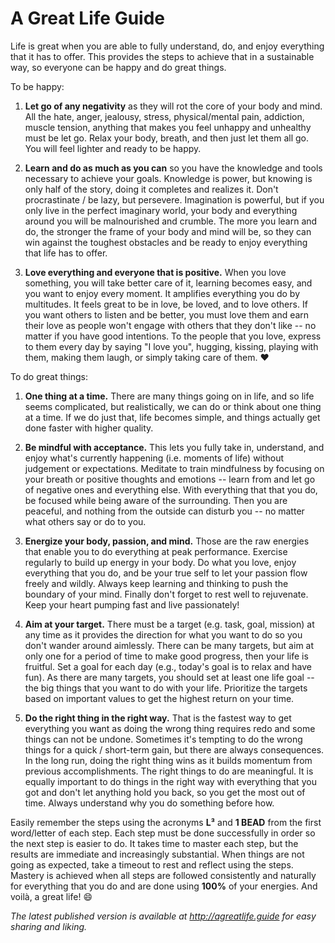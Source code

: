 A Great Life Guide
==================

Life is great when you are able to fully understand, do, and enjoy everything that it has to offer. This provides
the steps to achieve that in a sustainable way, so everyone can be happy and do great things.

To be happy:

1. **Let go of any negativity** as they will rot the core of your body and mind. All the hate, anger, jealousy, stress,
   physical/mental pain, addiction, muscle tension, anything that makes you feel unhappy and unhealthy must be let go.
   Relax your body, breath, and then just let them all go. You will feel lighter and ready to be happy.

2. **Learn and do as much as you can** so you have the knowledge and tools necessary to achieve your goals. Knowledge is
   power, but knowing is only half of the story, doing it completes and realizes it. Don't procrastinate / be lazy,
   but persevere. Imagination is powerful, but if you only live in the perfect imaginary world, your body and everything
   around you will be malnourished and crumble. The more you learn and do, the stronger the frame of your body and mind
   will be, so they can win against the toughest obstacles and be ready to enjoy everything that life has to offer.

3. **Love everything and everyone that is positive.** When you love something, you will take better care of it, learning
   becomes easy, and you want to enjoy every moment. It amplifies everything you do by multitudes. It feels great to be
   in love, be loved, and to love others. If you want others to listen and be better, you must love them and earn
   their love as people won't engage with others that they don't like -- no matter if you have good intentions. To the
   people that you love, express to them every day by saying "I love you", hugging, kissing, playing with them, making
   them laugh, or simply taking care of them. :heart:

To do great things:

1. **One thing at a time.** There are many things going on in life, and so life seems complicated, but realistically,
   we can do or think about one thing at a time. If we do just that, life becomes simple, and things actually get
   done faster with higher quality.

2. **Be mindful with acceptance.** This lets you fully take in, understand, and enjoy what's currently happening
   (i.e. moments of life) without judgement or expectations. Meditate to train mindfulness by focusing on your breath or
   positive thoughts and emotions -- learn from and let go of negative ones and everything else. With everything that
   that you do, be focused while being aware of the surrounding. Then you are peaceful, and nothing from the outside
   can disturb you -- no matter what others say or do to you.

3. **Energize your body, passion, and mind.** Those are the raw energies that enable you to do everything at peak
   performance. Exercise regularly to build up energy in your body. Do what you love, enjoy everything that
   you do, and be your true self to let your passion flow freely and wildly. Always keep learning and thinking to push
   the boundary of your mind. Finally don't forget to rest well to rejuvenate. Keep your heart pumping fast and live
   passionately!

4. **Aim at your target.** There must be a target (e.g. task, goal, mission) at any time as it provides the direction
   for what you want to do so you don't wander around aimlessly. There can be many targets, but aim at only one for a
   period of time to make good progress, then your life is fruitful. Set a goal for each day (e.g., today's goal is to
   relax and have fun). As there are many targets, you should set at least one life goal -- the big things that you want
   to do with your life. Prioritize the targets based on important values to get the highest return on your time.

5. **Do the right thing in the right way.** That is the fastest way to get everything you want as doing the wrong thing
   requires redo and some things can not be undone. Sometimes it's tempting to do the wrong things for a quick /
   short-term gain, but there are always consequences. In the long run, doing the right thing wins as it builds momentum
   from previous accomplishments. The right things to do are meaningful. It is equally important to do things in the
   right way with everything that you got and don't let anything hold you back, so you get the most out of time. Always
   understand why you do something before how.

Easily remember the steps using the acronyms **L³** and **1 BEAD** from the first word/letter of each step. Each step
must be done successfully in order so the next step is easier to do. It takes time to master each step, but the results
are immediate and increasingly substantial. When things are not going as expected, take a timeout to rest and reflect
using the steps. Mastery is achieved when all steps are followed consistently and naturally for everything that you do
and are done using **100%** of your energies. And voilà, a great life! :smile:

*The latest published version is available at http://agreatlife.guide for easy sharing and liking.*
